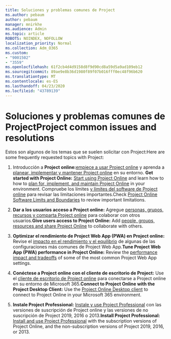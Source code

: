 ```yaml
---
title: Soluciones y problemas comunes de Project
ms.author: pebaum
author: pebaum
manager: mnirkhe
ms.audience: Admin
ms.topic: article
ROBOTS: NOINDEX, NOFOLLOW
localization_priority: Normal
ms.collection: Adm_O365
ms.custom:
- "9001502"
- "3559"
ms.openlocfilehash: 61f2cb4d4d9158d8f9d90cd8a59d5a9ad109eb12
ms.sourcegitcommit: 89ae9e8b36d1980f89f07b016fff0ec48f96b620
ms.translationtype: MT
ms.contentlocale: es-ES
ms.lasthandoff: 04/23/2020
ms.locfileid: "43789139"
---
```

# <a name="project-common-issues-and-resolutions"></a><span data-ttu-id="892c7-102">Soluciones y problemas comunes de Project</span><span class="sxs-lookup"><span data-stu-id="892c7-102">Project common issues and resolutions</span></span>

<span data-ttu-id="892c7-103">Estos son algunos de los temas que se suelen solicitar con Project:</span><span class="sxs-lookup"><span data-stu-id="892c7-103">Here are some frequently requested topics with Project:</span></span>

1. <span data-ttu-id="892c7-104">Introducción a **Project online:**[empiece a usar Project online](https://docs.microsoft.com/ProjectOnline/get-started-with-project-online) y aprenda a [planear, implementar y mantener Project online](https://docs.microsoft.com/projectonline/project-online) en su entorno.  </span><span class="sxs-lookup"><span data-stu-id="892c7-104">**Get started with Project Online:**  [Start using Project Online](https://docs.microsoft.com/ProjectOnline/get-started-with-project-online) and learn how to how to [plan for, implement, and maintain Project Online](https://docs.microsoft.com/projectonline/project-online) in your environment.</span></span> <span data-ttu-id="892c7-105">Compruebe los límites [y límites del software de Project online](https://docs.microsoft.com/ProjectOnline/project-online-software-boundaries-and-limits) para revisar las limitaciones importantes.</span><span class="sxs-lookup"><span data-stu-id="892c7-105">Check [Project Online Software Limits and Boundaries](https://docs.microsoft.com/ProjectOnline/project-online-software-boundaries-and-limits) to review important limitations.</span></span>

2. <span data-ttu-id="892c7-106">**Dar a los usuarios acceso a Project online:** Agregue [personas, grupos, recursos y comparta Project online](https://docs.microsoft.com/projectonline/step-2-add-people-to-project-online) para colaborar con otros usuarios.</span><span class="sxs-lookup"><span data-stu-id="892c7-106">**Give users access to Project Online:** Add [people, groups, resources and share Project Online](https://docs.microsoft.com/projectonline/step-2-add-people-to-project-online) to collaborate with others.</span></span> 

3. <span data-ttu-id="892c7-107">**Optimizar el rendimiento de Project Web App (PWA) en Project online:** Revise el [impacto en el rendimiento y el equilibrio](https://docs.microsoft.com/projectonline/tune-project-online-performance) de algunas de las configuraciones más comunes de Project Web App.</span><span class="sxs-lookup"><span data-stu-id="892c7-107">**Tune Project Web App (PWA) performance in Project Online:** Review the [performance impact and tradeoffs](https://docs.microsoft.com/projectonline/tune-project-online-performance) of some of the most common Project Web App settings.</span></span>

4. <span data-ttu-id="892c7-108">**Conéctese a Project online con el cliente de escritorio de Project:** Use el [cliente de escritorio de Project online](https://docs.microsoft.com/projectonline/connect-to-project-online-with-the-project-online-desktop-client) para conectarse a Project online en su entorno de Microsoft 365.</span><span class="sxs-lookup"><span data-stu-id="892c7-108">**Connect to Project Online with the Project Desktop Client:** Use the [Project Online Desktop client](https://docs.microsoft.com/projectonline/connect-to-project-online-with-the-project-online-desktop-client) to connect to Project Online in your Microsoft 365 environment.</span></span> 

5. <span data-ttu-id="892c7-109">**Instale Project Professional:** [Instale y use Project Professional](https://support.office.com/article/install-project-7059249b-d9fe-4d61-ab96-5c5bf435f281) con las versiones de suscripción de Project online y las versiones de no suscripción de Project 2019, 2016 o 2013.</span><span class="sxs-lookup"><span data-stu-id="892c7-109">**Install Project Professional:** [Install and use Project Professional](https://support.office.com/article/install-project-7059249b-d9fe-4d61-ab96-5c5bf435f281) with the subscription versions of Project Online, and the non-subscription versions of Project 2019, 2016, or 2013.</span></span>
